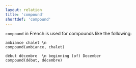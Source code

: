 ```yaml
---
layout: relation
title: 'compound'
shortdef: 'compound'
---
```


`compound` in French is used for compounds like the following:

~~~ sdparse
ambiance chalet \n
compound(ambiance, chalet)
~~~

~~~ sdparse
début décembre  \n beginning (of) December
compound(début, décembre)
~~~
